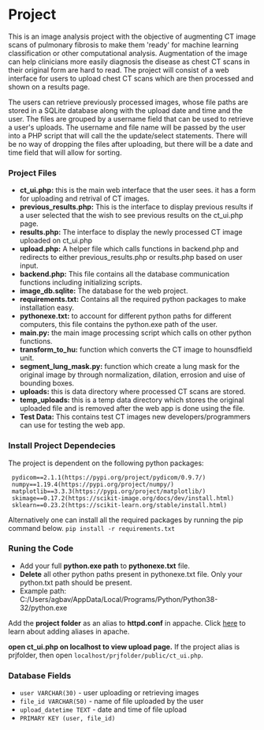 # Project
This is an image analysis project with the objective of augmenting CT image scans of pulmonary fibrosis to make them 'ready' for machine learning classification or other computational analysis. Augmentation of the image can help clinicians more easily diagnosis the disease as chest CT scans in their original form are hard to read. The project will consist of a web interface for users to upload chest CT scans which are then processed and shown on a results page.

The users can retrieve previously processed images, whose file paths are stored in a SQLite database along with the upload date and time and the user. The files are grouped by a username field that can be used to retrieve a user's uploads. The username and file name will be passed by the user into a PHP script that will call the the update/select statements. There will be no way of dropping the files after uploading, but there will be a date and time field that will allow for sorting.

### Project Files
- **ct_ui.php:** this is the main web interface that the user sees. it has a form for uploading and retrival of CT images. 
- **previous_results.php:** This is the interface to display previous results if a user selected that the wish to see previous results on the ct_ui.php page.
- **results.php:** The interface to display the newly processed CT image uploaded on ct_ui.php
- **upload.php:** A helper file which calls functions in backend.php and redirects to either previous_results.php or results.php based on user input.
- **backend.php:** This file contains all the database communication functions including initializing scripts. 
- **image_db.sqlite:** The database for the web project. 
- **requirements.txt:** Contains all the required python packages to make installation easy.
- **pythonexe.txt:** to account for different python paths for different computers, this file contains the python.exe path of the user.
- **main.py:** the main image processing script which calls on other python functions.
- **transform_to_hu:** function which converts the CT image to hounsdfield unit. 
- **segment_lung_mask.py:** function which create a lung mask for the original image by through normalization, dilation, errosion and uise of bounding boxes. 
- **uploads:** this is data directory where processed CT scans are stored.
- **temp_uploads:** this is a temp data directory which stores the original uploaded file and is removed after the web app is done using the file.
- **Test Data:** This contains test CT images new developers/programmers can use for testing the web app.

### Install Project Dependecies
The project is dependent on the following python packages:

```
 pydicom==2.1.1(https://pypi.org/project/pydicom/0.9.7/)
 numpy==1.19.4(https://pypi.org/project/numpy/)
 matplotlib==3.3.3(https://pypi.org/project/matplotlib/)
 skimage==0.17.2(https://scikit-image.org/docs/dev/install.html)
 sklearn==0.23.2(https://scikit-learn.org/stable/install.html)
```
Alternatively one can install all the required packages by running the pip command below.
`pip install -r requirements.txt`

### Runing the Code

- Add your full **python.exe path** to **pythonexe.txt** file.
- **Delete** all other python paths present in pythonexe.txt file. Only your python.txt path should be present. 
- Example path: C:/Users/agbav/AppData/Local/Programs/Python/Python38-32/python.exe

Add the **project folder** as an alias to **httpd.conf** in appache. Click [here](https://serverfault.com/questions/7323/httpd-conf-and-setting-up-an-alias) to learn about adding aliases in apache.

**open ct_ui.php on localhost to view upload page.** 
If the project alias is prjfolder, then open `localhost/prjfolder/public/ct_ui.php`.

### Database Fields

- `user VARCHAR(30)` - user uploading or retrieving images
- `file_id VARCHAR(50)` - name of file uploaded by the user
- `upload_datetime TEXT` - date and time of file upload
- `PRIMARY KEY (user, file_id)`
